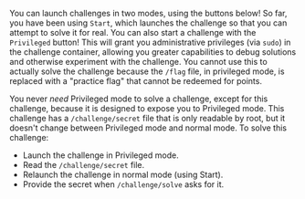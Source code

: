You can launch challenges in two modes, using the buttons below!
So far, you have been using `Start`, which launches the challenge so that you can attempt to solve it for real.
You can also start a challenge with the `Privileged` button!
This will grant you administrative privileges (via `sudo`) in the challenge container, allowing you greater capabilities to debug solutions and otherwise experiment with the challenge.
You cannot use this to actually solve the challenge because the `/flag` file, in privileged mode, is replaced with a "practice flag" that cannot be redeemed for points.

You never *need* Privileged mode to solve a challenge, except for this challenge, because it is designed to expose you to Privileged mode.
This challenge has a `/challenge/secret` file that is only readable by root, but it doesn't change between Privileged mode and normal mode.
To solve this challenge:
- Launch the challenge in Privileged mode.
- Read the `/challenge/secret` file.
- Relaunch the challenge in normal mode (using Start).
- Provide the secret when `/challenge/solve` asks for it.

